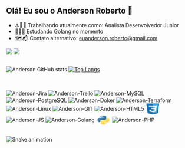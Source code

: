 ## Olá! Eu sou o Anderson Roberto  🎇
- :anchor::man_technologist: Trabalhando atualmente como: Analista Desenvolvedor Junior
- :student:🤓 Estudando Golang no momento
- :world_map::mailbox_with_mail: Contato alternativo: euanderson.roberto@gmail.com
<div> 
  <a href = "mailto:euandersondigital@gmail.com"><img src="https://img.shields.io/badge/Gmail-D14836?style=for-the-badge&logo=gmail&logoColor=white" target="_blank"></a>
  <a href="https://www.linkedin.com/in/euanderson-roberto" target="_blank"><img src="https://img.shields.io/badge/-LinkedIn-%230077B5?style=for-the-badge&logo=linkedin&logoColor=white" target="_blank"></a> 
 </div>

##


![Anderson GitHub stats](https://github-readme-stats.vercel.app/api?username=EuAndersonRobert&show_icons=true&theme=dracula&count_private=true)
[![Top Langs](https://github-readme-stats.vercel.app/api/top-langs/?username=EuAndersonRobert&layout=compact&theme=dracula)](https://github.com/anuraghazra/github-readme-stats)

  
##
  
<div style="display: inline_block"><br>
  <img align="center" alt="Anderson-Jira" height="30" width="40" src="https://cdn.jsdelivr.net/gh/devicons/devicon/icons/jira/jira-original-wordmark.svg" />
  <img align="center" alt="Anderson-Trello" height="30" width="40" src="https://cdn.jsdelivr.net/gh/devicons/devicon/icons/trello/trello-plain-wordmark.svg" />
  <img align="center" alt="Anderson-MySQL" height="30" width="40" src="https://cdn.jsdelivr.net/gh/devicons/devicon/icons/mysql/mysql-plain.svg" />
  <img align="center" alt="Anderson-PostgreSQL" height="30" width="40" src="https://cdn.jsdelivr.net/gh/devicons/devicon/icons/postgresql/postgresql-original.svg" />
  <img align="center" alt="Anderson-Doker" height="30" width="40" src="https://cdn.jsdelivr.net/gh/devicons/devicon/icons/docker/docker-original-wordmark.svg" />
  <img align="center" alt="Anderson-Terraform" height="30" width="40" src="https://cdn.jsdelivr.net/gh/devicons/devicon/icons/terraform/terraform-original.svg" />
  <img align="center" alt="Anderson-Linux" height="30" width="40" src="https://cdn.jsdelivr.net/gh/devicons/devicon/icons/linux/linux-original.svg" />
  <img align="center" alt="Anderson-GIT" height="30" width="40" src="https://cdn.jsdelivr.net/gh/devicons/devicon/icons/git/git-plain.svg" />
  <img align="center" alt="Anderson-HTML5" height="30" width="40" src="https://cdn.jsdelivr.net/gh/devicons/devicon/icons/html5/html5-original.svg">
  <img align="center" alt="Anderson-CSS" height="30" width="40" src="https://raw.githubusercontent.com/devicons/devicon/master/icons/css3/css3-original.svg">
  <img align="center" alt="Anderson-JS" height="30" width="40" src="https://cdn.jsdelivr.net/gh/devicons/devicon/icons/javascript/javascript-plain.svg" />
  <img align="center" alt="Anderson-Golang" height="30" width="40" src="https://cdn.jsdelivr.net/gh/devicons/devicon/icons/go/go-original.svg" />
  <img align="center" alt="Anderson-Python" height="30" width="40" src="https://raw.githubusercontent.com/devicons/devicon/master/icons/python/python-original.svg">
  <img align="center" alt="Anderson-PHP" height="30" width="40" src="https://cdn.jsdelivr.net/gh/devicons/devicon/icons/php/php-plain.svg" />
  
  ##
  
  ![Snake animation](https://github.com/EuAndersonRoberto/EuAndersonRoberto/blob/output/github-contribution-grid-snake.svg)
</div>
  
  ##

